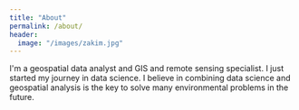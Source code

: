 ```yaml
---
title: "About"
permalink: /about/
header:
  image: "/images/zakim.jpg"
---
```


I'm a geospatial data analyst and GIS and remote sensing specialist. I just started my journey in data science. I believe in combining data science and geospatial analysis is the key to solve many environmental problems in the future.
